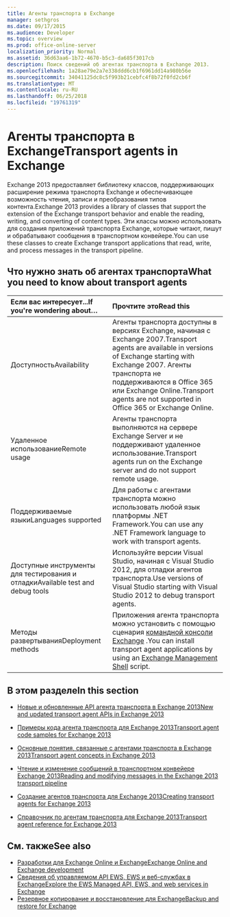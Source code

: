 ```yaml
---
title: Агенты транспорта в Exchange
manager: sethgros
ms.date: 09/17/2015
ms.audience: Developer
ms.topic: overview
ms.prod: office-online-server
localization_priority: Normal
ms.assetid: 36d63aa6-1b72-4670-b5c3-da685f3017cb
description: Поиск сведений об агентах транспорта в Exchange 2013.
ms.openlocfilehash: 1a28ae79e2a7e338ddd6cb1f6961dd14a980b56e
ms.sourcegitcommit: 34041125dc8c5f993b21cebfc4f8b72f0fd2cb6f
ms.translationtype: MT
ms.contentlocale: ru-RU
ms.lasthandoff: 06/25/2018
ms.locfileid: "19761319"
---
```

# <a name="transport-agents-in-exchange"></a><span data-ttu-id="16210-103">Агенты транспорта в Exchange</span><span class="sxs-lookup"><span data-stu-id="16210-103">Transport agents in Exchange</span></span>
  
<span data-ttu-id="16210-104">Exchange 2013 предоставляет библиотеку классов, поддерживающих расширение режима транспорта Exchange и обеспечивающее возможность чтения, записи и преобразования типов контента.</span><span class="sxs-lookup"><span data-stu-id="16210-104">Exchange 2013 provides a library of classes that support the extension of the Exchange transport behavior and enable the reading, writing, and converting of content types.</span></span> <span data-ttu-id="16210-105">Эти классы можно использовать для создания приложений транспорта Exchange, которые читают, пишут и обрабатывают сообщения в транспортном конвейере.</span><span class="sxs-lookup"><span data-stu-id="16210-105">You can use these classes to create Exchange transport applications that read, write, and process messages in the transport pipeline.</span></span>
  
## <a name="what-you-need-to-know-about-transport-agents"></a><span data-ttu-id="16210-106">Что нужно знать об агентах транспорта</span><span class="sxs-lookup"><span data-stu-id="16210-106">What you need to know about transport agents</span></span>

|<span data-ttu-id="16210-107">Если вас интересует...</span><span class="sxs-lookup"><span data-stu-id="16210-107">If you're wondering about…</span></span>|<span data-ttu-id="16210-108">Прочтите это</span><span class="sxs-lookup"><span data-stu-id="16210-108">Read this</span></span>|
|:-----|:-----|
|<span data-ttu-id="16210-109">Доступность</span><span class="sxs-lookup"><span data-stu-id="16210-109">Availability</span></span>  <br/> |<span data-ttu-id="16210-110">Агенты транспорта доступны в версиях Exchange, начиная с Exchange 2007.</span><span class="sxs-lookup"><span data-stu-id="16210-110">Transport agents are available in versions of Exchange starting with Exchange 2007.</span></span> <span data-ttu-id="16210-111">Агенты транспорта не поддерживаются в Office 365 или Exchange Online.</span><span class="sxs-lookup"><span data-stu-id="16210-111">Transport agents are not supported in Office 365 or Exchange Online.</span></span>  <br/> |
|<span data-ttu-id="16210-112">Удаленное использование</span><span class="sxs-lookup"><span data-stu-id="16210-112">Remote usage</span></span>  <br/> |<span data-ttu-id="16210-113">Агенты транспорта выполняются на сервере Exchange Server и не поддерживают удаленное использование.</span><span class="sxs-lookup"><span data-stu-id="16210-113">Transport agents run on the Exchange server and do not support remote usage.</span></span>  <br/> |
|<span data-ttu-id="16210-114">Поддерживаемые языки</span><span class="sxs-lookup"><span data-stu-id="16210-114">Languages supported</span></span>  <br/> |<span data-ttu-id="16210-115">Для работы с агентами транспорта можно использовать любой язык платформы .NET Framework.</span><span class="sxs-lookup"><span data-stu-id="16210-115">You can use any .NET Framework language to work with transport agents.</span></span>  <br/> |
|<span data-ttu-id="16210-116">Доступные инструменты для тестирования и отладки</span><span class="sxs-lookup"><span data-stu-id="16210-116">Available test and debug tools</span></span>  <br/> |<span data-ttu-id="16210-117">Используйте версии Visual Studio, начиная с Visual Studio 2012, для отладки агентов транспорта.</span><span class="sxs-lookup"><span data-stu-id="16210-117">Use versions of Visual Studio starting with Visual Studio 2012 to debug transport agents.</span></span>  <br/> |
|<span data-ttu-id="16210-118">Методы развертывания</span><span class="sxs-lookup"><span data-stu-id="16210-118">Deployment methods</span></span>  <br/> |<span data-ttu-id="16210-119">Приложения агента транспорта можно установить с помощью сценария [командной консоли Exchange](../management/exchange-management-shell.md) .</span><span class="sxs-lookup"><span data-stu-id="16210-119">You can install transport agent applications by using an [Exchange Management Shell](../management/exchange-management-shell.md) script.</span></span>  <br/> |
   
## <a name="in-this-section"></a><span data-ttu-id="16210-120">В этом разделе</span><span class="sxs-lookup"><span data-stu-id="16210-120">In this section</span></span>

- [<span data-ttu-id="16210-121">Новые и обновленные API агента транспорта в Exchange 2013</span><span class="sxs-lookup"><span data-stu-id="16210-121">New and updated transport agent APIs in Exchange 2013</span></span>](new-and-updated-transport-agent-apis-in-exchange-2013.md)
    
- [<span data-ttu-id="16210-122">Примеры кода агента транспорта для Exchange 2013</span><span class="sxs-lookup"><span data-stu-id="16210-122">Transport agent code samples for Exchange 2013</span></span>](transport-agent-code-samples-for-exchange-2013.md)
    
- [<span data-ttu-id="16210-123">Основные понятия, связанные с агентами транспорта в Exchange 2013</span><span class="sxs-lookup"><span data-stu-id="16210-123">Transport agent concepts in Exchange 2013</span></span>](transport-agent-concepts-in-exchange-2013.md)
    
- [<span data-ttu-id="16210-124">Чтение и изменение сообщений в транспортном конвейере Exchange 2013</span><span class="sxs-lookup"><span data-stu-id="16210-124">Reading and modifying messages in the Exchange 2013 transport pipeline</span></span>](reading-and-modifying-messages-in-the-exchange-2013-transport-pipeline.md)
    
- [<span data-ttu-id="16210-125">Создание агентов транспорта для Exchange 2013</span><span class="sxs-lookup"><span data-stu-id="16210-125">Creating transport agents for Exchange 2013</span></span>](creating-transport-agents-for-exchange-2013.md)
    
- [<span data-ttu-id="16210-126">Справочник по агентам транспорта для Exchange 2013</span><span class="sxs-lookup"><span data-stu-id="16210-126">Transport agent reference for Exchange 2013</span></span>](transport-agent-reference-for-exchange-2013.md)
    
## <a name="see-also"></a><span data-ttu-id="16210-127">См. также</span><span class="sxs-lookup"><span data-stu-id="16210-127">See also</span></span>

- [<span data-ttu-id="16210-128">Разработки для Exchange Online и Exchange</span><span class="sxs-lookup"><span data-stu-id="16210-128">Exchange Online and Exchange development</span></span>](../exchange-server-development.md)    
- [<span data-ttu-id="16210-129">Сведения об управляемом API EWS, EWS и веб-службах в Exchange</span><span class="sxs-lookup"><span data-stu-id="16210-129">Explore the EWS Managed API, EWS, and web services in Exchange</span></span>](../exchange-web-services/explore-the-ews-managed-api-ews-and-web-services-in-exchange.md)   
- [<span data-ttu-id="16210-130">Резервное копирование и восстановление для Exchange</span><span class="sxs-lookup"><span data-stu-id="16210-130">Backup and restore for Exchange</span></span>](../backup-restore/backup-and-restore-for-exchange-2013.md) 
    

